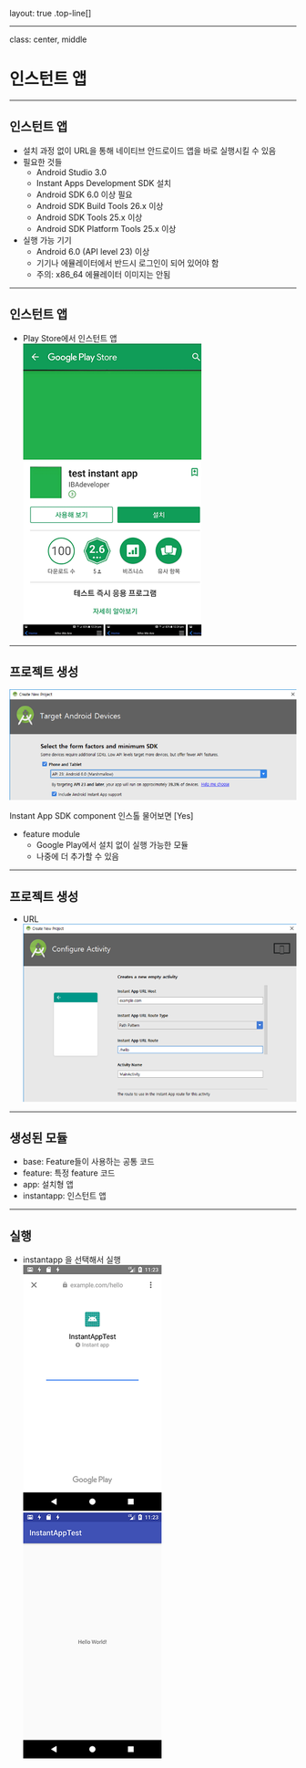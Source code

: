 layout: true
.top-line[]

---
class: center, middle
# 인스턴트 앱

---
## 인스턴트 앱
* 설치 과정 없이 URL을 통해 네이티브 안드로이드 앱을 바로 실행시킬 수 있음
* 필요한 것들
	- Android Studio 3.0
	- Instant Apps Development SDK 설치
	- Android SDK 6.0 이상 필요
	- Android SDK Build Tools 26.x 이상
	- Android SDK Tools 25.x 이상
	- Android SDK Platform Tools 25.x 이상
* 실행 가능 기기
	- Android 6.0 (API level 23) 이상
	- 기기나 에뮬레이터에서 반드시 로그인이 되어 있어야 함
	- 주의: x86_64 에뮬레이터 이미지는 안됨

---
## 인스턴트 앱
* Play Store에서 인스턴트 앱  
![](images/instant-playstore.png)

---
## 프로젝트 생성

![](images/instant_target.png)

Instant App SDK component 인스톨 물어보면 [Yes]

* feature module
	- Google Play에서 설치 없이 실행 가능한 모듈
	- 나중에 더 추가할 수 있음 
	
---
## 프로젝트 생성
* URL
![](images/instant_url.png)

---
## 생성된 모듈
* base: Feature들이 사용하는 공통 코드
* feature: 특정 feature 코드
* app: 설치형 앱
* instantapp: 인스턴트 앱

---
## 실행
* instantapp 을 선택해서 실행  
![](images/instant_app.png)
![](images/instant_app2.png)

